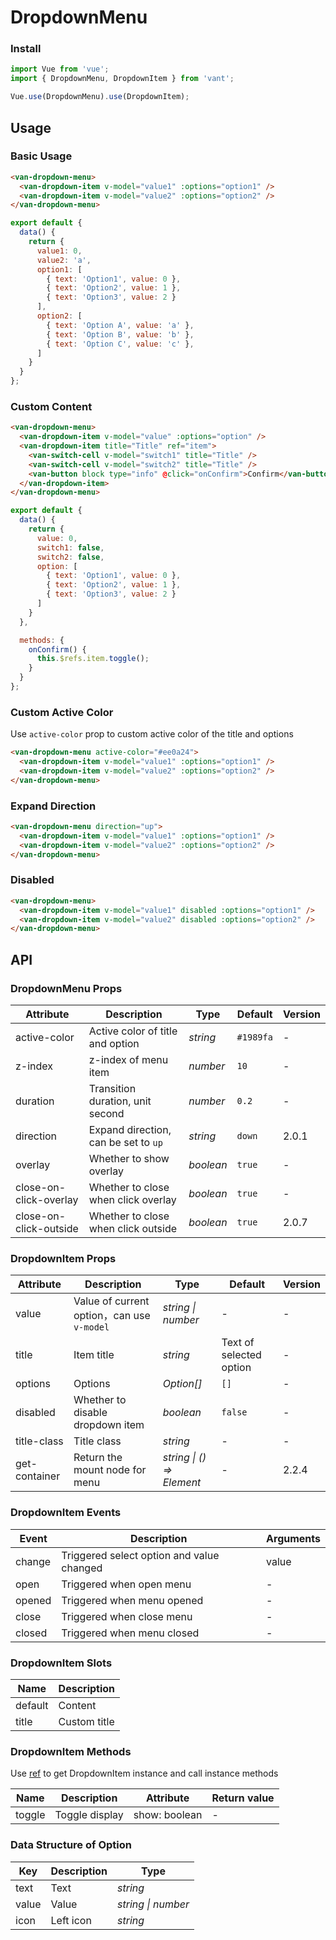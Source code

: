 # DropdownMenu

### Install

``` javascript
import Vue from 'vue';
import { DropdownMenu, DropdownItem } from 'vant';

Vue.use(DropdownMenu).use(DropdownItem);
```

## Usage

### Basic Usage

```html
<van-dropdown-menu>
  <van-dropdown-item v-model="value1" :options="option1" />
  <van-dropdown-item v-model="value2" :options="option2" />
</van-dropdown-menu>
```

```js
export default {
  data() {
    return {
      value1: 0,
      value2: 'a',
      option1: [
        { text: 'Option1', value: 0 },
        { text: 'Option2', value: 1 },
        { text: 'Option3', value: 2 }
      ],
      option2: [
        { text: 'Option A', value: 'a' },
        { text: 'Option B', value: 'b' },
        { text: 'Option C', value: 'c' },
      ]
    }
  }
};
```

### Custom Content

```html
<van-dropdown-menu>
  <van-dropdown-item v-model="value" :options="option" />
  <van-dropdown-item title="Title" ref="item">
    <van-switch-cell v-model="switch1" title="Title" />
    <van-switch-cell v-model="switch2" title="Title" />
    <van-button block type="info" @click="onConfirm">Confirm</van-button>
  </van-dropdown-item>
</van-dropdown-menu>
```

```js
export default {
  data() {
    return {
      value: 0,
      switch1: false,
      switch2: false,
      option: [
        { text: 'Option1', value: 0 },
        { text: 'Option2', value: 1 },
        { text: 'Option3', value: 2 }
      ]
    }
  },

  methods: {
    onConfirm() {
      this.$refs.item.toggle();
    }
  }
};
```

### Custom Active Color

Use `active-color` prop to custom active color of the title and options

```html
<van-dropdown-menu active-color="#ee0a24">
  <van-dropdown-item v-model="value1" :options="option1" />
  <van-dropdown-item v-model="value2" :options="option2" />
</van-dropdown-menu>
```

### Expand Direction

```html
<van-dropdown-menu direction="up">
  <van-dropdown-item v-model="value1" :options="option1" />
  <van-dropdown-item v-model="value2" :options="option2" />
</van-dropdown-menu>
```

### Disabled

```html
<van-dropdown-menu>
  <van-dropdown-item v-model="value1" disabled :options="option1" />
  <van-dropdown-item v-model="value2" disabled :options="option2" />
</van-dropdown-menu>
```

## API

### DropdownMenu Props

| Attribute | Description | Type | Default | Version |
|------|------|------|------|------|
| active-color | Active color of title and option | *string* | `#1989fa` | - |
| z-index | z-index of menu item | *number* | `10` | - |
| duration | Transition duration, unit second | *number* | `0.2` | - |
| direction | Expand direction, can be set to `up` | *string* | `down` | 2.0.1 |
| overlay | Whether to show overlay | *boolean* | `true` | - |
| close-on-click-overlay | Whether to close when click overlay | *boolean* | `true` | - |
| close-on-click-outside | Whether to close when click outside | *boolean* | `true` | 2.0.7 |

### DropdownItem Props

| Attribute | Description | Type | Default | Version |
|------|------|------|------|------|
| value | Value of current option，can use `v-model` | *string \| number* | - | - |
| title | Item title | *string* | Text of selected option | - |
| options | Options | *Option[]* | `[]` | - |
| disabled | Whether to disable dropdown item | *boolean* | `false` | - |
| title-class | Title class | *string* | - | - |
| get-container | Return the mount node for menu | *string \| () => Element* | - | 2.2.4 |

### DropdownItem Events

| Event | Description | Arguments |
|------|------|------|
| change | Triggered select option and value changed | value |
| open | Triggered when open menu | - |
| opened | Triggered when menu opened | - |
| close | Triggered when close menu | - |
| closed | Triggered when menu closed | - |

### DropdownItem Slots

| Name | Description |
|------|------|
| default | Content |
| title | Custom title |

### DropdownItem Methods

Use [ref](https://vuejs.org/v2/api/#ref) to get DropdownItem instance and call instance methods

| Name | Description | Attribute | Return value |
|------|------|------|------|
| toggle | Toggle display | show: boolean | - |

### Data Structure of Option

| Key | Description | Type |
|------|------|------|
| text | Text | *string* |
| value | Value | *string \| number* |
| icon | Left icon | *string* |
